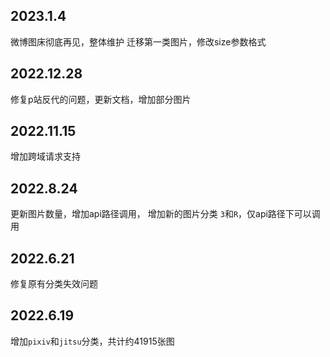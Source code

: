## 2023.1.4
微博图床彻底再见，整体维护
迁移第一类图片，修改size参数格式

## 2022.12.28
修复p站反代的问题，更新文档，增加部分图片

## 2022.11.15
增加跨域请求支持

## 2022.8.24
更新图片数量，增加api路径调用，
增加新的图片分类 `3`和`R`，仅api路径下可以调用

## 2022.6.21
修复原有分类失效问题

## 2022.6.19
增加`pixiv`和`jitsu`分类，共计约41915张图
